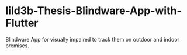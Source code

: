 # lild3b-Thesis-Blindware-App-with-Flutter
Blindware App for visually impaired to track them on outdoor and indoor premises.
